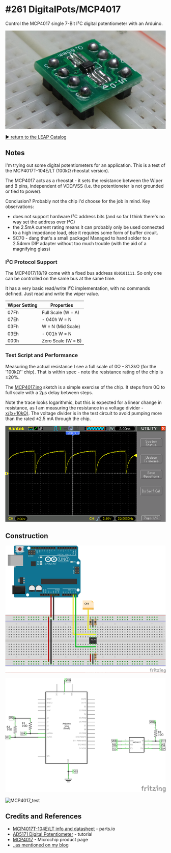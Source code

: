 # #261 DigitalPots/MCP4017

Control the MCP4017 single 7-Bit I²C digital potentiometer with an Arduino.


![Build](./assets/MCP4017_build.jpg?raw=true)


[:arrow_forward: return to the LEAP Catalog](http://leap.tardate.com)

## Notes

I'm trying out some digital potentiometers for an application. This is a test of the MCP4017T-104E/LT (100kΩ rheostat version).

The MCP4017 acts as a rheostat - it sets the resistance between the Wiper and B pins, independent of VDD/VSS (i.e. the potentioneter is not grounded or tied to power).

Conclusion? Probably not the chip I'd choose for the job in mind. Key observations:

* does not support hardware I²C address bits (and so far I think there's no way set the address over I²C)
* the 2.5mA current rating means it can probably only be used connected to a high impedance load, else it requires some form of buffer circuit.
* SC70 - dang that's a small package! Managed to hand solder to a 2.54mm DIP adapter without too much trouble (with the aid of a magnifying glass)


### I²C Protocol Support

The MCP4017/18/19 come with a fixed bus address `0b0101111`. So only one can be controlled on the same bus at the same time.

It has a very basic read/write I²C implementation, with no commands defined. Just read and write the wiper value.

| Wiper Setting | Properties         |
|---------------|--------------------|
|          07Fh | Full Scale (W = A) |
|          07Eh | - 040h W = N       |
|          03Fh | W = N (Mid Scale)  |
|          03Eh | - 001h W = N       |
|          000h | Zero Scale (W = B) |


### Test Script and Performance

Measuring the actual resistance I see a full scale of 0Ω - 81.3kΩ (for the '100kΩ'' chip). That is within spec - note
the resistance rating of the chip is ±20%.

The [MCP4017.ino](./MCP4017.ino) sketch is a simple exercise of the chip. It steps from 0Ω to full scale with a 2µs delay between steps.

Note the trace looks logarithmic, but this is expected for a linear change in resistance,
as I am measuring the resistance in a voltage divider - [x/(x+10kΩ)](http://www.wolframalpha.com/input/?i=%7Bx%2F(x%2B10),+x%3D0+to+80%7D).
The voltage divider is in the test circuit to avoid pumping more than the rated ±2.5 mA through the chip.

![scope_full_scale_2us_per](./assets/scope_full_scale_2us_per.gif?raw=true)


## Construction

![Breadboard](./assets/MCP4017_bb.jpg?raw=true)

![Schematic](./assets/MCP4017_schematic.jpg?raw=true)

![MCP4017_test](./assets/MCP4017_test.jpg?raw=true)

## Credits and References
* [MCP4017T-104E/LT info and datasheet](http://parts.io/detail/2900767/MCP4017T-104E%2FLT) - parts.io
* [AD5171 Digital Potentiometer](https://www.arduino.cc/en/Tutorial/DigitalPotentiometer) - tutorial
* [MCP4017](http://www.microchip.com/wwwproducts/en/MCP4017) - Microchip product page
* [..as mentioned on my blog](https://blog.tardate.com/2017/03/leap261-mcp4017-digital-pot.html)
